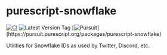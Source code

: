 # purescript-snowflake

[![CI](https://github.com/UnrelatedString/purescript-snowflake/actions/workflows/ci.yml/badge.svg?branch=main)](https://github.com/UnrelatedString/purescript-snowflake/actions/workflows/ci.yml)
![Latest Version Tag](https://img.shields.io/github/v/tag/UnrelatedString/purescript-snowflake)
[![Pursuit](https://pursuit.purescript.org/packages/purescript-snowflake/badge?)](https://pursuit.purescript.org/packages/purescript-snowflake)

Utilities for Snowflake IDs as used by Twitter, Discord, etc.
